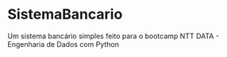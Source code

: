 # SistemaBancario
Um sistema bancário simples feito para o bootcamp NTT DATA - Engenharia de Dados com Python
